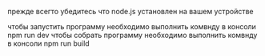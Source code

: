 прежде всегто убедитесь что node.js установлен на вашем устройстве

чтобы запустить программу необходимо выполнить комвнду в консоли npm run dev
чтобы собрать программу необходимо выполнить комвнду в консоли npm run build
